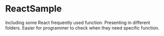 # ReactSample
Including some React frequently used function. Presenting in different folders. Easier for programmer to check when they need specific function.
